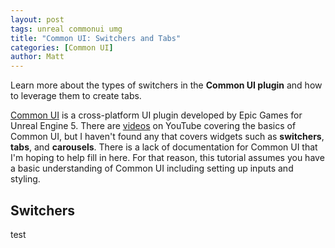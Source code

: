 ```yaml
---
layout: post
tags: unreal commonui umg
title: "Common UI: Switchers and Tabs"
categories: [Common UI]
author: Matt
---
```


Learn more about the types of switchers in the **Common UI plugin** and how to leverage them to create tabs.

[Common UI](https://docs.unrealengine.com/5.0/en-US/common-ui-plugin-for-advanced-user-interfaces-in-unreal-engine/) is a cross-platform UI plugin developed by Epic Games for Unreal Engine 5. There are [videos](https://www.youtube.com/watch?v=TTB5y-03SnE) on YouTube covering the basics of Common UI, but I haven't found any that covers widgets such as **switchers**, **tabs**, and **carousels**. There is a lack of documentation for Common UI that I'm hoping to help fill in here. For that reason, this tutorial assumes you have a basic understanding of Common UI including setting up inputs and styling.

## Switchers
test
